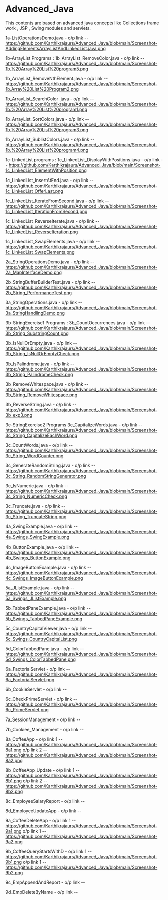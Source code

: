 # Advanced_Java
This contents are based on advanced java concepts like Collections frame work , JSP , Swing modules and servlets.

1a-ListOperationsDemo.java  - o/p link -- https://github.com/Karthikrajaurs/Advanced_Java/blob/main/Screenshot-AddingElementsArrayListAndLinkedList.java.png

1b-ArrayList Programs :
   1b_ArrayList_RemoveColor.java  - o/p link -- https://github.com/Karthikrajaurs/Advanced_Java/blob/main/Screenshot-1b.%20Array%20List%20program5.png

   1b_ArrayList_RemoveNthElement.java  - o/p link -- https://github.com/Karthikrajaurs/Advanced_Java/blob/main/Screenshot-1b.Array%20List%20Program2.png

   1b_ArrayList_SearchColor .java  - o/p link -- https://github.com/Karthikrajaurs/Advanced_Java/blob/main/Screenshot-1b.%20Array%20List%20program1.png

   1b_ArrayList_SortColors.java  - o/p link -- https://github.com/Karthikrajaurs/Advanced_Java/blob/main/Screenshot-1b.%20Array%20List%20program3.png

   1b_ArrayList_SublistColors.java  - o/p link -- https://github.com/Karthikrajaurs/Advanced_Java/blob/main/Screenshot-1b.%20Array%20List%20program4.png



1c-LinkedList programs :
   1c_LinkedList_DisplayWithPositions.java  - o/p link -- https://github.com/Karthikrajaurs/Advanced_Java/blob/main/Screenshot-1c_LinkedList_ElementWithPosition.png

   1c_LinkedList_InsertAtEnd.java  - o/p link -- https://github.com/Karthikrajaurs/Advanced_Java/blob/main/Screenshot-1c_LinkedList_OfferLast.png

   1c_LinkedList_IterateFromSecond.java  - o/p link -- https://github.com/Karthikrajaurs/Advanced_Java/blob/main/Screenshot-1c_LinkedList_IterationFromSecond.png

   1c_LinkedList_ReverseIterate.java  - o/p link -- https://github.com/Karthikrajaurs/Advanced_Java/blob/main/Screenshot-1c_LinkedList_ReverseIteration.png

   1c_LinkedList_SwapElements.java  - o/p link -- https://github.com/Karthikrajaurs/Advanced_Java/blob/main/Screenshot-1c_LinkedList_SwapElements.png


2a_StringOperationsDemo.java  - o/p link -- https://github.com/Karthikrajaurs/Advanced_Java/blob/main/Screenshot-2a_MapInterfaceDemo.png

2b_StringBufferBuilderTest.java  - o/p link -- https://github.com/Karthikrajaurs/Advanced_Java/blob/main/Screenshot-2b_String_PerformanceTest.png

3a_StringOperations.java  - o/p link -- https://github.com/Karthikrajaurs/Advanced_Java/blob/main/Screenshot-3a_StringHandlingDemo.png

3b-StringExercise1 Programs :
   3b_CountOccurrences.java  - o/p link -- https://github.com/Karthikrajaurs/Advanced_Java/blob/main/Screenshot-3b_String_SubstringCount.png

   3b_IsNullOrEmpty.java  - o/p link -- https://github.com/Karthikrajaurs/Advanced_Java/blob/main/Screenshot-3b_String_IsNullOrEmptyCheck.png

   3b_IsPalindrome.java  - o/p link -- https://github.com/Karthikrajaurs/Advanced_Java/blob/main/Screenshot-3b_String_PalindromeCheck.png

   3b_RemoveWhitespace.java  - o/p link -- https://github.com/Karthikrajaurs/Advanced_Java/blob/main/Screenshot-3b_String_RemoveWhitespace.png

   3b_ReverseString.java  - o/p link -- https://github.com/Karthikrajaurs/Advanced_Java/blob/main/Screenshot-3b_exp3.png

3c-StringExercise2 Programs
   3c_CapitalizeWords.java  - o/p link -- https://github.com/Karthikrajaurs/Advanced_Java/blob/main/Screenshot-3c_String_CapitalizeEachWord.png

   3c_CountWords.java  - o/p link -- https://github.com/Karthikrajaurs/Advanced_Java/blob/main/Screenshot-3c_String_WordCounter.png

   3c_GenerateRandomString.java  - o/p link -- https://github.com/Karthikrajaurs/Advanced_Java/blob/main/Screenshot-3c_String_RandomStringGenerator.png

   3c_IsNumeric.java  - o/p link -- https://github.com/Karthikrajaurs/Advanced_Java/blob/main/Screenshot-3c_String_NumericCheck.png

   3c_Truncate.java  - o/p link -- https://github.com/Karthikrajaurs/Advanced_Java/blob/main/Screenshot-3c_String_TruncateString.png



4a_SwingExample.java  - o/p link -- https://github.com/Karthikrajaurs/Advanced_Java/blob/main/Screenshot-4a_Swings_SwingExample.png

4b_ButtonExample.java  - o/p link -- https://github.com/Karthikrajaurs/Advanced_Java/blob/main/Screenshot-4b_Swings_ButtonExample.png

4c_ImageButtonExample.java  - o/p link -- https://github.com/Karthikrajaurs/Advanced_Java/blob/main/Screenshot-4c_Swings_ImageButtonExample.png


5a_JListExample.java  - o/p link -- https://github.com/Karthikrajaurs/Advanced_Java/blob/main/Screenshot-5a_Swings_JListExample.png

5b_TabbedPaneExample.java  - o/p link -- https://github.com/Karthikrajaurs/Advanced_Java/blob/main/Screenshot-5b_Swings_TabbedPaneExample.png

5c_CountryCapitalViewer.java  - o/p link -- https://github.com/Karthikrajaurs/Advanced_Java/blob/main/Screenshot-5c_Swings_CountryCapitalList.png

5d_ColorTabbedPane.java  - o/p link -- https://github.com/Karthikrajaurs/Advanced_Java/blob/main/Screenshot-5d_Swings_ColorTabbedPane.png



6a_FactorialServlet  - o/p link -- https://github.com/Karthikrajaurs/Advanced_Java/blob/main/Screenshot-6a_FactorialServlet.png

6b_CookieServlet  - o/p link -- 

6c_CheckPrimeServlet  - o/p link -- https://github.com/Karthikrajaurs/Advanced_Java/blob/main/Screenshot-6c_PrimeServlet.png



7a_SessionManagement  - o/p link -- 

7b_Cookiee_Management  - o/p link --



8a_CoffeeApp  - o/p link 1 -- https://github.com/Karthikrajaurs/Advanced_Java/blob/main/Screenshot-8a1.png
                o/p link 2 -- https://github.com/Karthikrajaurs/Advanced_Java/blob/main/Screenshot-8a2.png
                
8b_CoffeeApp_Update  - o/p link 1 -- https://github.com/Karthikrajaurs/Advanced_Java/blob/main/Screenshot-8b1.png
                       o/p link 2 -- https://github.com/Karthikrajaurs/Advanced_Java/blob/main/Screenshot-8b2.png
                       
8c_EmployeeSalaryReport  - o/p link -- 

8d_EmployeeUpdateApp  - o/p link --



9a_CoffeeDeleteApp  - o/p link 1 -- https://github.com/Karthikrajaurs/Advanced_Java/blob/main/Screenshot-9a1.png
                      o/p link 1 -- https://github.com/Karthikrajaurs/Advanced_Java/blob/main/Screenshot-9a2.png
                      
9b_CoffeeQueryStartsWithD  - o/p link 1 -- https://github.com/Karthikrajaurs/Advanced_Java/blob/main/Screenshot-9b1.png
                             o/p link 1 -- https://github.com/Karthikrajaurs/Advanced_Java/blob/main/Screenshot-9b2.png
                             
9c_EmpAppendAndReport  - o/p link --

9d_EmpDeleteByName  - o/p link --










